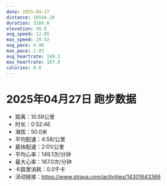 ```yaml
---
date: 2025-04-27
distance: 10594.20
duration: 3166.0
elevation: 50.0
avg_speed: 12.05
max_speed: 29.52
avg_pace: 4.98
max_pace: 2.03
avg_heartrate: 149.1
max_heartrate: 167.0
calories: 0.0
---
```


# 2025年04月27日 跑步数据

- 距离：10.59公里
- 时长：0:52:46
- 海拔：50.0米
- 平均配速：4:58/公里
- 最快配速：2:01/公里
- 平均心率：149.1次/分钟
- 最大心率：167.0次/分钟
- 卡路里消耗：0.0千卡
- 活动链接：https://www.strava.com/activities/14301643366
